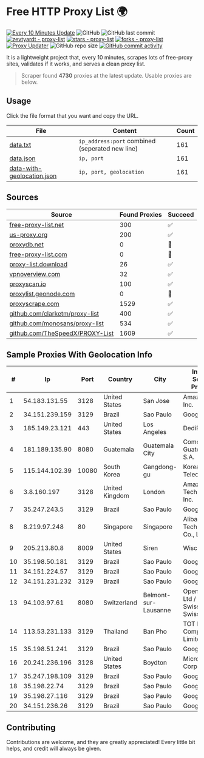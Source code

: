 
# Free HTTP Proxy List 🌍

[![Every 10 Minutes Update](https://github.com/mertguvencli/http-proxy-list/actions/workflows/main.yml/badge.svg?branch=main)](https://github.com/mertguvencli/http-proxy-list/actions/workflows/main.yml)
![GitHub](https://img.shields.io/github/license/mertguvencli/http-proxy-list)
![GitHub last commit](https://img.shields.io/github/last-commit/mertguvencli/http-proxy-list)
[![zevtyardt - proxy-list](https://img.shields.io/static/v1?label=zevtyardt&message=proxy-list&color=blue&logo=github)](https://github.com/zevtyardt/proxy-list "Go to GitHub repo")
[![stars - proxy-list](https://img.shields.io/github/stars/zevtyardt/proxy-list?style=social)](https://github.com/zevtyardt/proxy-list)
[![forks - proxy-list](https://img.shields.io/github/forks/zevtyardt/proxy-list?style=social)](https://github.com/zevtyardt/proxy-list)
[![Proxy Updater](https://github.com/zevtyardt/proxy-list/workflows/Proxy%20Updater/badge.svg)](https://github.com/zevtyardt/proxy-list/actions?query=workflow:"Proxy+Updater")
![GitHub repo size](https://img.shields.io/github/repo-size/zevtyardt/proxy-list)
[![GitHub commit activity](https://img.shields.io/github/commit-activity/m/zevtyardt/proxy-list?logo=commits)](https://github.com/zevtyardt/proxy-list/commits/main)

It is a lightweight project that, every 10 minutes, scrapes lots of free-proxy sites, validates if it works, and serves a clean proxy list.

> Scraper found **4730** proxies at the latest update. Usable proxies are below.

## Usage

Click the file format that you want and copy the URL.

|File|Content|Count|
|----|-------|-----|
|[data.txt](https://raw.githubusercontent.com/mertguvencli/http-proxy-list/main/proxy-list/data.txt)|`ip_address:port` combined (seperated new line)|161|
|[data.json](https://raw.githubusercontent.com/mertguvencli/http-proxy-list/main/proxy-list/data.json)|`ip, port`|161|
|[data-with-geolocation.json](https://raw.githubusercontent.com/mertguvencli/http-proxy-list/main/proxy-list/data-with-geolocation.json)|`ip, port, geolocation`|161|

## Sources

|Source|Found Proxies|Succeed|
|------|-------------|-------|
|[free-proxy-list.net](https://free-proxy-list.net)|300|✅|
|[us-proxy.org](https://www.us-proxy.org)|200|✅|
|[proxydb.net](http://proxydb.net)|0|🚫|
|[free-proxy-list.com](https://free-proxy-list.com/?page=&port=&type%5B%5D=http&type%5B%5D=https&up_time=0&search=Search)|0|🚫|
|[proxy-list.download](https://www.proxy-list.download/HTTP)|26|✅|
|[vpnoverview.com](https://vpnoverview.com/privacy/anonymous-browsing/free-proxy-servers)|32|✅|
|[proxyscan.io](https://www.proxyscan.io)|100|✅|
|[proxylist.geonode.com](https://proxylist.geonode.com/api/proxy-list?limit=300&page=1&sort_by=lastChecked&sort_type=desc&protocols=http,https)|0|🚫|
|[proxyscrape.com](https://api.proxyscrape.com/v2/?request=displayproxies&protocol=http&timeout=10000&country=all&ssl=all&anonymity=all)|1529|✅|
|[github.com/clarketm/proxy-list](https://raw.githubusercontent.com/clarketm/proxy-list/master/proxy-list-raw.txt)|400|✅|
|[github.com/monosans/proxy-list](https://raw.githubusercontent.com/monosans/proxy-list/main/proxies/http.txt)|534|✅|
|[github.com/TheSpeedX/PROXY-List](https://raw.githubusercontent.com/TheSpeedX/PROXY-List/master/http.txt)|1609|✅|


## Sample Proxies With Geolocation Info

|#|Ip|Port|Country|City|Internet Service Provider|
|-|--|----|-------|----|-------------------------|
|1|54.183.131.55|3128|United States|San Jose|Amazon.com, Inc.|
|2|34.151.239.159|3129|Brazil|Sao Paulo|Google LLC|
|3|185.149.23.121|443|United States|Los Angeles|DediPath|
|4|181.189.135.90|8080|Guatemala|Guatemala City|Comcel Guatemala S.A.|
|5|115.144.102.39|10080|South Korea|Gangdong-gu|Korea Telecom|
|6|3.8.160.197|3128|United Kingdom|London|Amazon Technologies Inc.|
|7|35.247.243.5|3129|Brazil|Sao Paulo|Google LLC|
|8|8.219.97.248|80|Singapore|Singapore|Alibaba (US) Technology Co., Ltd.|
|9|205.213.80.8|8009|United States|Siren|WiscNet|
|10|35.198.50.181|3129|Brazil|Sao Paulo|Google LLC|
|11|34.151.224.57|3129|Brazil|Sao Paulo|Google LLC|
|12|34.151.231.232|3129|Brazil|Sao Paulo|Google LLC|
|13|94.103.97.61|8080|Switzerland|Belmont-sur-Lausanne|OpenBusiness Ltd / SwissCenter / SwissLink|
|14|113.53.231.133|3129|Thailand|Ban Pho|TOT Public Company Limited|
|15|35.198.51.241|3129|Brazil|Sao Paulo|Google LLC|
|16|20.241.236.196|3128|United States|Boydton|Microsoft Corporation|
|17|35.247.198.109|3129|Brazil|Sao Paulo|Google LLC|
|18|35.198.22.74|3129|Brazil|Sao Paulo|Google LLC|
|19|35.198.27.116|3129|Brazil|Sao Paulo|Google LLC|
|20|34.151.236.26|3129|Brazil|Sao Paulo|Google LLC|



## Contributing

Contributions are welcome, and they are greatly appreciated! Every
little bit helps, and credit will always be given.


